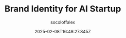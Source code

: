 ---
title: "Brand Identity for AI Startup"
author: "socoloffalex"
date: "2025-02-08T16:49:27.845Z"
draft: false
type: "post"
layout: "single"
categories: [""]
tags: [""]
source: "X"
source_link: "https://x.com/socoloffalex/status/1886026634655912100"
media: "/uploads/x.com_vrzWSr2w4K96ZL-0.mp4"
media_type: "video"

social:
  commentary: ""
  scheduledFor: null
  status: "draft"
---